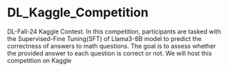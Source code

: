 # DL_Kaggle_Competition
DL-Fall-24 Kaggle Contest.  In this competition, participants are tasked with the Supervised-Fine Tuning(SFT) of Llama3-8B model to predict the correctness of answers to math questions. The goal is to assess whether the provided answer to each question is correct or not. We will host this competition on Kaggle
